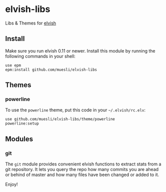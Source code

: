 # elvish-libs
Libs & Themes for [elvish](https://github.com/elves/elvish)

## Install

Make sure you run elvish 0.11 or newer. Install this module by running the
following commands in your shell:

```
use epm
epm:install github.com/muesli/elvish-libs
```

## Themes

### powerline

To use the `powerline` theme, put this code in your `~/.elvish/rc.elv`:

```
use github.com/muesli/elvish-libs/theme/powerline
powerline:setup
```

## Modules

### git

The `git` module provides convenient elvish functions to extract stats from a
git repository. It lets you query the repo how many commits you are ahead or
behind of master and how many files have been changed or added to it.

Enjoy!
